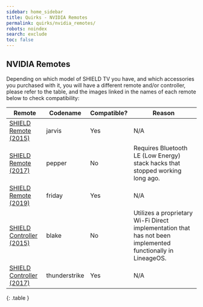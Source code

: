 ```yaml
---
sidebar: home_sidebar
title: Quirks - NVIDIA Remotes
permalink: quirks/nvidia_remotes/
robots: noindex
search: exclude
toc: false
---
```


## NVIDIA Remotes

Depending on which model of SHIELD TV you have, and which accessories you purchased with it, you will have a different remote and/or controller, please refer to the table, and the images linked in the names of each remote below to check compatibility:

|Remote                    |Codename     |Compatible?   |Reason          |
|--------------------------|-------------|--------------|----------------|
|[SHIELD Remote (2015)](https://www.nvidia.com/content/dam/en-zz/Solutions/SHIELD/shop/shield-remote-2015-625.png) | jarvis | Yes | N/A |
|[SHIELD Remote (2017)](https://www.nvidia.com/content/dam/en-zz/Solutions/SHIELD/shop/shield-remote-2017-625.png) | pepper | No | Requires Bluetooth LE (Low Energy) stack hacks that stopped working long ago. |
|[SHIELD Remote (2019)](https://www.nvidia.com/content/shield/images/shield-remote.png) | friday | Yes | N/A |
|[SHIELD Controller (2015)](https://www.nvidia.com/content/shield/images/shield-controller-2015.png) | blake | No | Utilizes a proprietary Wi-Fi Direct implementation that has not been implemented functionally in LineageOS. |
|[SHIELD Controller (2017)](https://www.nvidia.com/content/shield/images/shield-controller.png) | thunderstrike | Yes | N/A |
{: .table }
